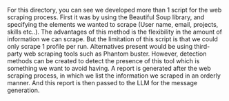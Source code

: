 For this directory, you can see we developed more than 1 script for the web scraping process. First it was by using the Beautiful Soup library, and specifying the elements we wanted to scrape (User name, email, projects, skills etc..).
The advantages of this method is the flexibility in the amount of information we can scrape. But the limitation of this script is that we could only scrape 1 profile per run.
Alternatives present would be using third-party web scraping tools such as Phantom buster. However, detection methods can be created to detect the presence of this tool which is something we want to avoid having.
A report is generated after the web scraping process, in which we list the information we scraped in an orderly manner. And this report is then passed to the LLM for the message generation.
